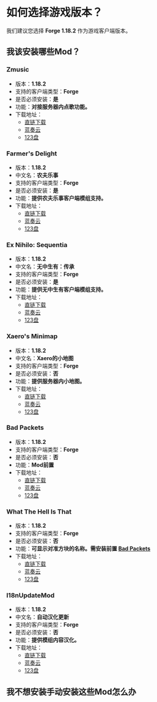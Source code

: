 # 如何选择游戏版本？

我们建议您选择 **Forge 1.18.2** 作为游戏客户端版本。


## 我该安装哪些Mod？

### **Zmusic**

- 版本：**1.18.2**
- 支持的客户端类型：**Forge**
- 是否必须安装：**是**
- 功能：**对接服务器内点歌功能。**
- 下载地址：
  - [直链下载](https://pan.sakou.xyz/Minecraft/Java%20Edition/Mods/zmusic-forge-1.18.2-3.2.0.jar)
  - [蓝奏云](https://www.ilanzou.com/s/GaInR5p)
  - [123盘](https://www.123pan.com/s/ufwUVv-wxJk3.html)

### **Farmer's Delight**

- 版本：**1.18.2**
- 中文名：**农夫乐事**
- 支持的客户端类型：**Forge**
- 是否必须安装：**是**
- 功能：**提供农夫乐事客户端模组支持。**
- 下载地址：
  - [直链下载](https://pan.sakou.xyz/Minecraft/Java%20Edition/Mods/FarmersDelight-1.18.2-1.2.3.jar)
  - [蓝奏云](https://www.ilanzou.com/s/bmynRPY) 
  - [123盘](https://www.123pan.com/s/ufwUVv-gxJk3.html)

### **Ex Nihilo: Sequentia**

- 版本：**1.18.2**
- 中文名：**无中生有：传承**
- 支持的客户端类型：**Forge**
- 是否必须安装：**是**
- 功能：**提供无中生有客户端模组支持。**
- 下载地址：
  - [直链下载](https://pan.sakou.xyz/Minecraft/Java%20Edition/Mods/ExNihiloSequentia-1.18.2-20230528-221633.jar)
  - [蓝奏云](https://www.ilanzou.com/s/OqVnRA3) 
  - [123盘](https://www.123pan.com/s/ufwUVv-FxJk3.html)

### **Xaero's Minimap**

- 版本：**1.18.2**
- 中文名：**Xaero的小地图**
- 支持的客户端类型：**Forge**
- 是否必须安装：**否**
- 功能：**提供服务器内小地图。**
- 下载地址：
  - [直链下载](https://pan.sakou.xyz/Minecraft/Java%20Edition/Mods/Xaeros_Minimap_23.9.7_Forge_1.18.2.jar)
  - [蓝奏云](https://www.ilanzou.com/s/C9cnryN)
  - [123盘](https://www.123pan.com/s/ufwUVv-YxJk3.html)

### **Bad Packets**

- 版本：**1.18.2**
- 支持的客户端类型：**Forge**
- 是否必须安装：**否**
- 功能：**Mod前置**
- 下载地址：
  - [直链下载](https://pan.sakou.xyz/Minecraft/Java%20Edition/Mods/badpackets-forge-0.1.3.jar)
  - [蓝奏云](https://www.ilanzou.com/s/ozpnrM8)
  - [123盘](https://www.123pan.com/s/ufwUVv-GxJk3.html)

### **What The Hell Is That**

- 版本：**1.18.2**
- 支持的客户端类型：**Forge**
- 是否必须安装：**否**
- 功能：**可显示对准方块的名称。需安装前置 [Bad Packets](version?id=bad-packets)**
- 下载地址：
  - [直链下载](https://pan.sakou.xyz/Minecraft/Java%20Edition/Mods/wthit-forge-4.13.6.jar)
  - [蓝奏云](https://www.ilanzou.com/s/xwBnrIU)
  - [123盘](https://www.123pan.com/s/ufwUVv-PxJk3.html)

### **I18nUpdateMod**

- 版本：**1.18.2**
- 中文名：**自动汉化更新**
- 支持的客户端类型：**Forge**
- 是否必须安装：**否**
- 功能：**提供模组内容汉化。**
- 下载地址：
  - [直链下载](https://pan.sakou.xyz/Minecraft/Java%20Edition/Mods/I18nUpdateMod-3.5.3-all.jar)
  - [蓝奏云](https://www.ilanzou.com/s/ZHYn958)
  - [123盘](https://www.123pan.com/s/ufwUVv-lxJk3.html)

## 我不想安装手动安装这些Mod怎么办

